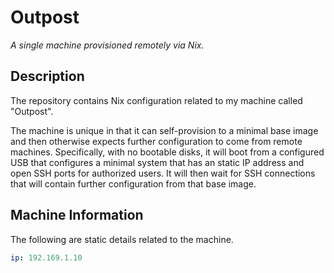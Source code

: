 # Outpost

_A single machine provisioned remotely via Nix._

## Description

The repository contains Nix configuration related to my machine called "Outpost".

The machine is unique in that it can self-provision to a minimal base image and then otherwise expects further configuration to come from remote machines. Specifically, with no bootable disks, it will boot from a configured USB that configures a minimal system that has an static IP address and open SSH ports for authorized users. It will then wait for SSH connections that will contain further configuration from that base image.

## Machine Information

The following are static details related to the machine.

```yaml
ip: 192.169.1.10
```
